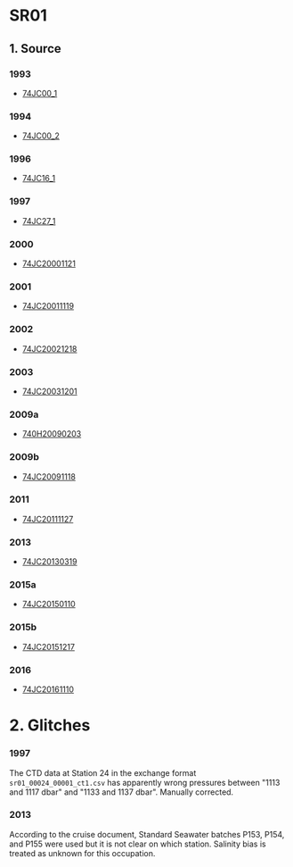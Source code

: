 # SR01
## 1. Source

### 1993
+ [74JC00_1](https://cchdo.ucsd.edu/cruise/74JC00_1)

### 1994
+ [74JC00_2](https://cchdo.ucsd.edu/cruise/74JC00_2)

### 1996
+ [74JC16_1](https://cchdo.ucsd.edu/cruise/74JC16_1)

### 1997
+ [74JC27_1](https://cchdo.ucsd.edu/cruise/74JC27_1)

### 2000
+ [74JC20001121](https://cchdo.ucsd.edu/cruise/74JC20001121)

### 2001
+ [74JC20011119](https://cchdo.ucsd.edu/cruise/74JC20011119)

### 2002
+ [74JC20021218](https://cchdo.ucsd.edu/cruise/74JC20021218)

### 2003
+ [74JC20031201](https://cchdo.ucsd.edu/cruise/74JC20031201)

### 2009a
+ [740H20090203](https://cchdo.ucsd.edu/cruise/740H20090203)

### 2009b
+ [74JC20091118](https://cchdo.ucsd.edu/cruise/74JC20091118)

### 2011
+ [74JC20111127](https://cchdo.ucsd.edu/cruise/74JC20111127)

### 2013
+ [74JC20130319](https://cchdo.ucsd.edu/cruise/74JC20130391)

### 2015a
+ [74JC20150110](https://cchdo.ucsd.edu/cruise/74JC20150110)

### 2015b
+ [74JC20151217](https://cchdo.ucsd.edu/cruise/74JC20151217)

### 2016
+ [74JC20161110](https://cchdo.ucsd.edu/cruise/74JC20161110)


# 2. Glitches

### 1997
The CTD data at Station 24 in the exchange format
`sr01_00024_00001_ct1.csv` has apparently wrong pressures between "1113 and 1117 dbar"
and "1133 and 1137 dbar". Manually corrected.


### 2013
According to the cruise document, Standard Seawater batches P153, P154, and P155 were
used but it is not clear on which station. Salinity bias is treated as unknown for this occupation.

